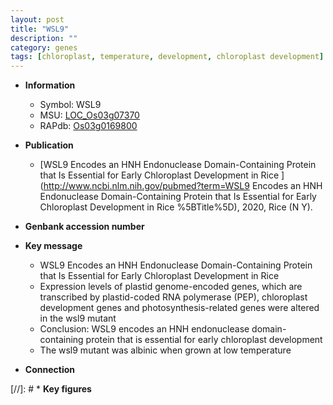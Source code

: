 ```yaml
---
layout: post
title: "WSL9"
description: ""
category: genes
tags: [chloroplast, temperature, development, chloroplast development]
---
```


* **Information**  
    + Symbol: WSL9  
    + MSU: [LOC_Os03g07370](http://rice.uga.edu/cgi-bin/ORF_infopage.cgi?orf=LOC_Os03g07370)  
    + RAPdb: [Os03g0169800](http://rapdb.dna.affrc.go.jp/viewer/gbrowse_details/irgsp1?name=Os03g0169800)  

* **Publication**  
    + [WSL9 Encodes an HNH Endonuclease Domain-Containing Protein that Is Essential for Early Chloroplast Development in Rice ](http://www.ncbi.nlm.nih.gov/pubmed?term=WSL9 Encodes an HNH Endonuclease Domain-Containing Protein that Is Essential for Early Chloroplast Development in Rice %5BTitle%5D), 2020, Rice (N Y).

* **Genbank accession number**  

* **Key message**  
    + WSL9 Encodes an HNH Endonuclease Domain-Containing Protein that Is Essential for Early Chloroplast Development in Rice
    + Expression levels of plastid genome-encoded genes, which are transcribed by plastid-coded RNA polymerase (PEP), chloroplast development genes and photosynthesis-related genes were altered in the wsl9 mutant
    + Conclusion: WSL9 encodes an HNH endonuclease domain-containing protein that is essential for early chloroplast development
    + The wsl9 mutant was albinic when grown at low temperature

* **Connection**  

[//]: # * **Key figures**  


